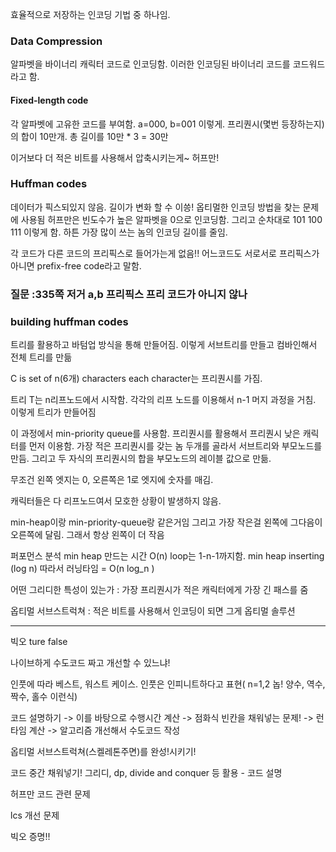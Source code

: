 효율적으로 저장하는 인코딩 기법 중 하나임.

### Data Compression

알파벳을 바이너리 캐릭터 코드로 인코딩함. 이러한 인코딩된 바이너리 코드를 코드워드라고 함.

#### Fixed-length code

각 알파벳에 고유한 코드를 부여함. a=000, b=001 이렇게.
프리퀀시(몇번 등장하는지)의 합이 10만개. 총 길이를 10만 \* 3 = 30만

이거보다 더 적은 비트를 사용해서 압축시키는게~ 허프만!

### Huffman codes

데이터가 픽스되있지 않음. 길이가 변화 할 수 이씅! 옵티멀한 인코딩 방법을 찾는 문제에 사용됨
허프만은 빈도수가 높은 알파벳을 0으로 인코딩함. 그리고 순차대로 101 100 111 이렇게 함.
하튼 가장 많이 쓰는 놈의 인코딩 길이를 줄임.

각 코드가 다른 코드의 프리픽스로 들어가는게 없음!! 어느코드도 서로서로 프리픽스가 아니면
prefix-free code라고 말함.

### 질문 :335쪽 저거 a,b 프리픽스 프리 코드가 아니지 않나

### building huffman codes

트리를 활용하고 바텀업 방식을 통해 만들어짐. 이렇게 서브트리를 만들고 컴바인해서 전체 트리를 만듦

C is set of n(6개) characters
each character는 프리퀀시를 가짐.

트리 T는 n리프노드에서 시작함. 각각의 리프 노드를 이용해서 n-1 머지 과정을 거침. 이렇게 트리가 만들어짐

이 과정에서 min-priority queue를 사용함. 프리퀀시를 활용해서 프리퀀시 낮은 캐릭터를 먼저 이용함. 가장 적은 프리퀀시를 갖는 놈 두개를 골라서 서브트리와 부모노드를 만듬. 그리고 두 자식의 프리퀀시의 합을 부모노드의 레이블 값으로 만듦.

무조건 왼쪽 엣지는 0, 오른쪽은 1로 엣지에 숫자를 매김.

캐릭터들은 다 리프노드여서 모호한 상황이 발생하지 않음.

min-heap이랑 min-priority-queue랑 같은거임
그리고 가장 작은걸 왼쪽에 그다음이 오른쪽에 달림. 그래서 항상 왼쪽이 더 작음

퍼포먼스 분석
min heap 만드는 시간 O(n)
loop는 1-n-1까지함.
min heap inserting (log n)
따라서 러닝타임 = O(n log_n )

어떤 그리디한 특성이 있는가
: 가장 프리퀀시가 적은 캐릭터에게 가장 긴 패스를 줌

옵티멀 서브스트럭쳐
: 적은 비트를 사용해서 인코딩이 되면 그게 옵티멀 솔루션

---

빅오 ture false

나이브하게 수도코드 짜고 개선할 수 있느냐!

인풋에 따라 베스트, 워스트 케이스. 인풋은 인피니트하다고 표현( n=1,2 놉! 양수, 역수, 짝수, 홀수 이런식)

코드 설명하기 -> 이를 바탕으로 수행시간 계산 -> 점화식 빈칸을 채워넣는 문제! -> 런타임 계산 -> 알고리즘 개선해서 수도코드 작성

옵티멀 서브스트럭쳐(스켈레톤주면)를 완성!시키기!

코드 중간 채워넣기! 그리디, dp, divide and conquer 등 활용 - 코드 설명

허프만 코드 관련 문제

lcs 개선 문제

빅오 증명!!
